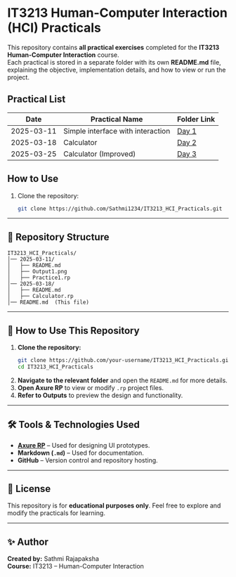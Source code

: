 # IT3213 Human-Computer Interaction (HCI) Practicals

This repository contains **all practical exercises** completed for the **IT3213 Human-Computer Interaction** course.  
Each practical is stored in a separate folder with its own **README.md** file, explaining the objective, implementation details, and how to view or run the project.


## Practical List

| Date       | Practical Name            | Folder Link |
|------------|--------------------------|-------------|
| 2025-03-11 | Simple interface with interaction     | [Day 1](/2025-03-11/README.md) |
| 2025-03-18 | Calculator       | [Day 2](/2025-03-18/README.md) |
| 2025-03-25 | Calculator (Improved)       | [Day 3](/2025-03-25/README.md) |

## How to Use
1. Clone the repository:
   ```sh
   git clone https://github.com/Sathmi1234/IT3213_HCI_Practicals.git


---

## 📌 Repository Structure

```
IT3213_HCI_Practicals/
│── 2025-03-11/  
│   ├── README.md  
│   ├── Output1.png
│   ├── Practice1.rp
│── 2025-03-18/  
│   ├── README.md  
│   ├── Calculator.rp  
│── README.md  (This file)
```

---

## 📖 How to Use This Repository

1. **Clone the repository:**
   ```sh
   git clone https://github.com/your-username/IT3213_HCI_Practicals.git
   cd IT3213_HCI_Practicals
   ```
2. **Navigate to the relevant folder** and open the `README.md` for more details.
3. **Open Axure RP** to view or modify `.rp` project files.
4. **Refer to Outputs** to preview the design and functionality.

---

## 🛠️ Tools & Technologies Used

- **[Axure RP](https://www.axure.com/)** – Used for designing UI prototypes.
- **Markdown (`.md`)** – Used for documentation.
- **GitHub** – Version control and repository hosting.

---

## 📜 License

This repository is for **educational purposes only**. Feel free to explore and modify the practicals for learning.

---

## ✨ Author

**Created by:** Sathmi Rajapaksha  
**Course:** IT3213 – Human-Computer Interaction
